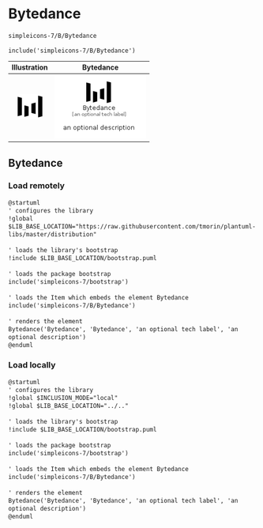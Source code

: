 # Bytedance


```text
simpleicons-7/B/Bytedance
```

```text
include('simpleicons-7/B/Bytedance')
```



| Illustration | Bytedance |
| :---: | :---: |
| ![illustration for Illustration](../../simpleicons-7/B/Bytedance.png) | ![illustration for Bytedance](../../simpleicons-7/B/Bytedance.Local.png) |




## Bytedance

### Load remotely
```plantuml
@startuml
' configures the library
!global $LIB_BASE_LOCATION="https://raw.githubusercontent.com/tmorin/plantuml-libs/master/distribution"

' loads the library's bootstrap
!include $LIB_BASE_LOCATION/bootstrap.puml

' loads the package bootstrap
include('simpleicons-7/bootstrap')

' loads the Item which embeds the element Bytedance
include('simpleicons-7/B/Bytedance')

' renders the element
Bytedance('Bytedance', 'Bytedance', 'an optional tech label', 'an optional description')
@enduml
```

### Load locally
```plantuml
@startuml
' configures the library
!global $INCLUSION_MODE="local"
!global $LIB_BASE_LOCATION="../.."

' loads the library's bootstrap
!include $LIB_BASE_LOCATION/bootstrap.puml

' loads the package bootstrap
include('simpleicons-7/bootstrap')

' loads the Item which embeds the element Bytedance
include('simpleicons-7/B/Bytedance')

' renders the element
Bytedance('Bytedance', 'Bytedance', 'an optional tech label', 'an optional description')
@enduml
```

